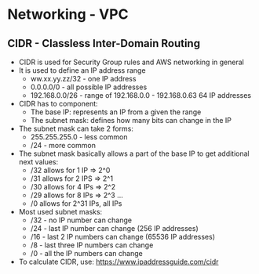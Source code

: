 # Networking - VPC

## CIDR - Classless Inter-Domain Routing

- CIDR is used for Security Group rules and AWS networking in general
- It is used to define an IP address range
    - ww.xx.yy.zz/32 - one IP address
    - 0.0.0.0/0 - all possible IP addresses
    - 192.168.0.0/26 - range of 192.168.0.0 - 192.168.0.63 64 IP addresses
- CIDR has to component:
    - The base IP: represents an IP from a given the range
    - The subnet mask: defines how many bits can change in the IP
- The subnet mask can take 2 forms:
    - 255.255.255.0 - less common
    - /24 - more common
- The subnet mask basically allows a part of the base IP to get additional next values:
    - /32 allows for 1 IP => 2^0
    - /31 allows for 2 IPS => 2^1
    - /30 allows for 4 IPs => 2^2
    - /29 allows for 8 IPs => 2^3
    ...
    - /0 allows for 2^31 IPs, all IPs
- Most used subnet masks:
    - /32 - no IP number can change
    - /24 - last IP number can change (256 IP addresses)
    - /16 - last 2 IP numbers can change (65536 IP addresses)
    - /8 - last three IP numbers can change
    - /0 - all the IP numbers can change
- To calculate CIDR, use: https://www.ipaddressguide.com/cidr
